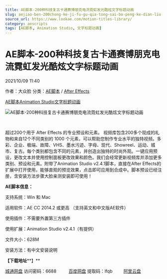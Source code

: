 ```yaml
---
title: AE脚本-200种科技复古卡通赛博朋克电流霓虹发光酷炫文字标题动画
slug: aejiao-ben-200chong-ke-ji-fu-gu-qia-tong-sai-bo-peng-ke-dian-liu-ni-hong-fa-guang-ku-xuan-wen-zi-biao-ti-dong-hua
source_url: https://www.lookae.com/motion-titles-library/
category: aescripts
tags: [AE脚本, Animation Studio, 文字标题动画]
---
```

# AE脚本-200种科技复古卡通赛博朋克电流霓虹发光酷炫文字标题动画

2021/10/09 11:40

作者：大众脸
分类：[AE脚本](https://www.lookae.com/after-effects/aescripts/) / [After Effects](https://www.lookae.com/after-effects/)

[AE脚本](https://www.lookae.com/tag/ae%e8%84%9a%e6%9c%ac/)[Animation Studio](https://www.lookae.com/tag/animation-studio/)[文字标题动画](https://www.lookae.com/tag/%e6%96%87%e5%ad%97%e6%a0%87%e9%a2%98%e5%8a%a8%e7%94%bb/)

![AE脚本-200种科技复古卡通赛博朋克电流霓虹发光酷炫文字标题动画](https://www.lookae.com/wp-content/uploads/2021/10/Motion-Titles-Library-Animated-Text-Package-33708192.jpg "AE脚本-200种科技复古卡通赛博朋克电流霓虹发光酷炫文字标题动画-LookAE.com")

[﻿﻿﻿](https://cloud.video.taobao.com//play/u/705956171/p/1/e/6/t/1/330845943012.mp4)

超过200个用于 After Effects 的专业预设和元素。 视频库包含200多个现成的礼物和来自12个不同类别的 1000 个元素，可以帮助您制作专业水平的独特视频。多彩、企业、极端、故障、VHS、墨水污迹、字母、现代、Showreel、运动、城市、复古。每个类别都包含不同的元素，并创造出独特的时尚外观。一键应用预设，更改文本并使用控制面板更改效果和颜色。我们会经常更新视频库并添加更多类别、预设和元素。附带了Animation Studio v2.4.1脚本，直接在After Effects的扩展中打开使用，能够直观的预览效果，点击即可应用到合成中。脚本预设已经注册，含安装方法步骤大脸亲测安装即可使用！

**AE脚本信息：**

支持系统：Win 和 Mac

适用软件：AE CC 2014.2 或更高 （支持英文和中文版AE软件）

使用插件：不需要外置第三方插件

使用扩展：Animation Studio v2.4.1（有提供）

文件大小：628M

安装方法：有中文安装说明

**【下载地址****】**

[城通网盘](https://url62.ctfile.com/f/680462-516747229-4b43c7) 访问密码：6688          [百度网盘](https://pan.baidu.com/s/1UlTF5ZT01irQkrTuRgcUPA) 提取码：lfqb         [阿里云盘](https://www.aliyundrive.com/s/TSnXBgXWgtM)
